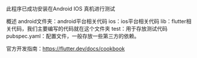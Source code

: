 此程序已成功安装在Android IOS 真机进行测试

概述
android文件夹：android平台相关代码
ios：ios平台相关代码
lib：flutter相关代码，我们主要编写的代码就在这个文件夹
test：用于存放测试代码
pubspec.yaml：配置文件，一般存放一些第三方的依赖。

官方开发指南：https://flutter.dev/docs/cookbook